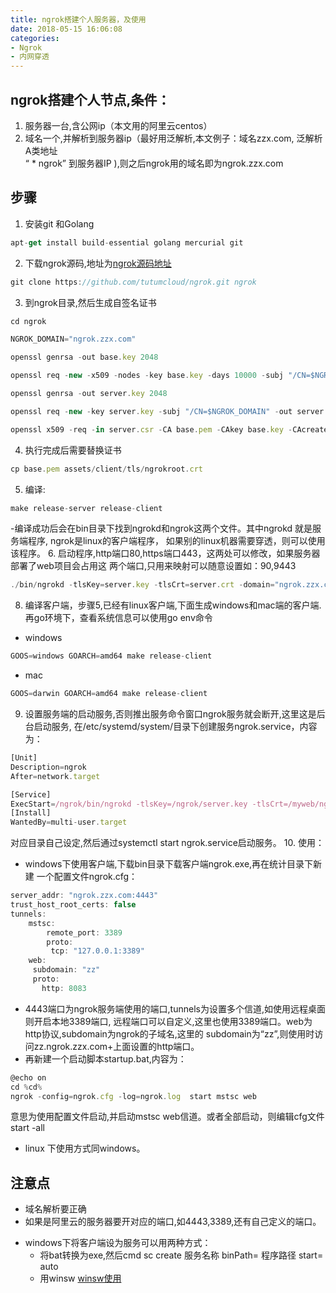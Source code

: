 ```yaml
---
title: ngrok搭建个人服务器，及使用
date: 2018-05-15 16:06:08
categories:
- Ngrok
- 内网穿透
---
```

## ngrok搭建个人节点,条件：
1. 服务器一台,含公网ip（本文用的阿里云centos）
2. 域名一个,并解析到服务器ip（最好用泛解析,本文例子：域名zzx.com,  泛解析A类地址  
“ * ngrok” 到服务器IP ),则之后ngrok用的域名即为ngrok.zzx.com
## 步骤
1. 安装git 和Golang
```javascript
apt-get install build-essential golang mercurial git
```
2. 下载ngrok源码,地址为[ngrok源码地址](https://github.com/tutumcloud/ngrok.git)
```javascript
git clone https://github.com/tutumcloud/ngrok.git ngrok
```
3. 到ngrok目录,然后生成自签名证书
```javascript
cd ngrok

NGROK_DOMAIN="ngrok.zzx.com"

openssl genrsa -out base.key 2048

openssl req -new -x509 -nodes -key base.key -days 10000 -subj "/CN=$NGROK_DOMAIN" -out base.pem

openssl genrsa -out server.key 2048

openssl req -new -key server.key -subj "/CN=$NGROK_DOMAIN" -out server.csr

openssl x509 -req -in server.csr -CA base.pem -CAkey base.key -CAcreateserial -days 10000 -out server.crt
```
<!--more-->
4. 执行完成后需要替换证书
```javascript
cp base.pem assets/client/tls/ngrokroot.crt
```
5. 编译:
```javascript
make release-server release-client
```
-编译成功后会在bin目录下找到ngrokd和ngrok这两个文件。其中ngrokd 就是服务端程序,
ngrok是linux的客户端程序， 如果别的linux机器需要穿透，则可以使用该程序。
6. 启动程序,http端口80,https端口443，这两处可以修改，如果服务器部署了web项目会占用这
两个端口,只用来映射可以随意设置如：90,9443
```javascript
./bin/ngrokd -tlsKey=server.key -tlsCrt=server.crt -domain="ngrok.zzx.com" -httpAddr=":80" -httpsAddr=":443"
```
8. 编译客户端，步骤5,已经有linux客户端,下面生成windows和mac端的客户端.
再go环境下，查看系统信息可以使用go env命令
- windows
```javascript
GOOS=windows GOARCH=amd64 make release-client  
```
- mac
```javascript
GOOS=darwin GOARCH=amd64 make release-client
```
9. 设置服务端的启动服务,否则推出服务命令窗口ngrok服务就会断开,这里这是后台启动服务,
在/etc/systemd/system/目录下创建服务ngrok.service，内容为：
```javascript
[Unit]
Description=ngrok
After=network.target

[Service]
ExecStart=/ngrok/bin/ngrokd -tlsKey=/ngrok/server.key -tlsCrt=/myweb/ngrok/server.crt -domain="ngrok.zzx.com" -httpAddr=":80" -httpsAddr=":443"
[Install]
WantedBy=multi-user.target
```
对应目录自己设定,然后通过systemctl start ngrok.service启动服务。
10. 使用：
- windows下使用客户端,下载bin目录下载客户端ngrok.exe,再在统计目录下新建
一个配置文件ngrok.cfg：
```javascript
server_addr: "ngrok.zzx.com:4443"  
trust_host_root_certs: false
tunnels:
    mstsc:
        remote_port: 3389      
        proto:
         tcp: "127.0.0.1:3389"
    web:
     subdomain: "zz"
     proto:
       http: 8083
```
- 4443端口为ngrok服务端使用的端口,tunnels为设置多个信道,如使用远程桌面则开启本地3389端口,
远程端口可以自定义,这里也使用3389端口。web为http协议,subdomain为ngrok的子域名,这里的
subdomain为“zz”,则使用时访问zz.ngrok.zzx.com+上面设置的http端口。
- 再新建一个启动脚本startup.bat,内容为：
```javascript
@echo on
cd %cd%
ngrok -config=ngrok.cfg -log=ngrok.log  start mstsc web
```
意思为使用配置文件启动,并启动mstsc web信道。或者全部启动，则编辑cfg文件 start -all
- linux 下使用方式同windows。
## 注意点
- 域名解析要正确
- 如果是阿里云的服务器要开对应的端口,如4443,3389,还有自己定义的端口。
* windows下将客户端设为服务可以用两种方式：
  * 将bat转换为exe,然后cmd  sc create 服务名称 binPath= 程序路径 start= auto
  * 用winsw [winsw使用](https://bob.kim/winsw)
